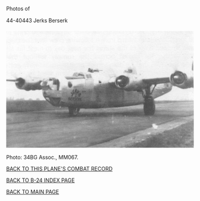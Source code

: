 
Photos of 






 




44-40443 Jerks Berserk  
  

![](44-40443.jpg)  

Photo: 34BG Assoc., MM067.  

  

[BACK TO THIS PLANE'S COMBAT RECORD](b24s/44-40443.md)  

[BACK TO B-24 INDEX PAGE](000b24s.md)  

[BACK TO MAIN PAGE](index.html)


